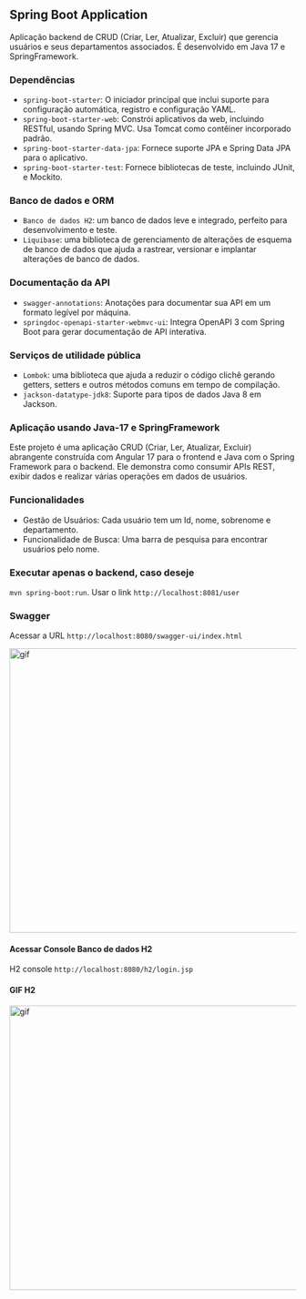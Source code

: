 ## Spring Boot Application

Aplicação backend de CRUD (Criar, Ler, Atualizar, Excluir) que gerencia usuários e seus departamentos associados. 
É desenvolvido em Java 17 e SpringFramework. 

### Dependências 
- `spring-boot-starter`: O iniciador principal que inclui suporte para configuração automática, registro e configuração YAML.
- `spring-boot-starter-web`: Constrói aplicativos da web, incluindo RESTful, usando Spring MVC. Usa Tomcat como contêiner incorporado padrão.
- `spring-boot-starter-data-jpa`: Fornece suporte JPA e Spring Data JPA para o aplicativo.
- `spring-boot-starter-test`: Fornece bibliotecas de teste, incluindo JUnit, e Mockito.

### Banco de dados e ORM
- `Banco de dados H2`: um banco de dados leve e integrado, perfeito para desenvolvimento e teste.
- `Liquibase`: uma biblioteca de gerenciamento de alterações de esquema de banco de dados que ajuda a rastrear, versionar e implantar alterações de banco de dados.

### Documentação da API
- `swagger-annotations`: Anotações para documentar sua API em um formato legível por máquina.
- `springdoc-openapi-starter-webmvc-ui`: Integra OpenAPI 3 com Spring Boot para gerar documentação de API interativa.

### Serviços de utilidade pública
- `Lombok`: uma biblioteca que ajuda a reduzir o código clichê gerando getters, setters e outros métodos comuns em tempo de compilação.
- `jackson-datatype-jdk8`: Suporte para tipos de dados Java 8 em Jackson.


### Aplicação usando Java-17 e SpringFramework
Este projeto é uma aplicação CRUD (Criar, Ler, Atualizar, Excluir) abrangente construída com Angular 17 para o frontend e Java com o Spring Framework para o backend.
Ele demonstra como consumir APIs REST, exibir dados e realizar várias operações em dados de usuários.

### Funcionalidades

- Gestão de Usuários: Cada usuário tem um Id, nome, sobrenome e departamento.
- Funcionalidade de Busca: Uma barra de pesquisa para encontrar usuários pelo nome.

### Executar apenas o backend, caso deseje
`mvn spring-boot:run`. Usar o link `http://localhost:8081/user`

### Swagger
Acessar a URL `http://localhost:8080/swagger-ui/index.html`

<img src="db-demo.gif" alt="gif" width="900" height="500">

#### Acessar Console Banco de dados H2
H2 console `http://localhost:8080/h2/login.jsp`

#### GIF H2
<img src="db-demo.gif" alt="gif" width="900" height="500">



